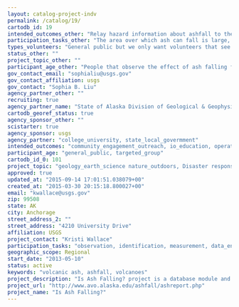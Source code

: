 ```yaml
---
layout: catalog-project-indv
permalink: /catalog/19/
cartodb_id: 19
intended_outcomes_other: "Relay hazard information about ashfall to the National Weather Service (NWS) and Alaska Department of Environmental Conservation (DEC) air quality and drinking water divisions, as well as the Alaska Department of Health for inclusion in their hazard notifications to the public"
participation_tasks_other: "The area over which ash can fall is large, and ash-fall deposits can be ephemeral. Timely access is often difficult. Locals are ideally positioned to make observations and collect samples. The two primary tasks to the public are: (1) Making observations about ashfall, including date and time of ashfall, location, and positive or negative ashfall; and (2) Sampling ashfall and sending samples to the Alaska Volcano Observatory (AVO). These samples help scientists understand the composition, volume, and dispersal pattern of ash from volcanoes."
types_volunteers: "General public but we only want volunteers that see ash falling during times of eruptions."
status_other: ""
project_topic_other: ""
participant_age_other: "People that observe the effect of ash falling from a volcano and can share first-person accounts. AVO staff also enter reports called into the office or are emailed via the USGS website or Facebook account."
gov_contact_email: "sophialiu@usgs.gov"
gov_contact_affiliation: usgs
gov_contact: "Sophia B. Liu"
agency_partner_other: ""
recruiting: true
agency_partner_name: "State of Alaska Division of Geological & Geophysical Surveys, University of Alaska Fairbanks"
cartodb_georef_status: true
agency_sponsor_other: ""
scistarter: true
agency_sponsor: usgs
agency_partner: "college_university, state_local_govermment"
intended_outcomes: "community_engagement_outreach, io_education, operational_integration_use, research_advancement"
participant_age: "general_public, targeted_group"
cartodb_id_0: 101
project_topic: "geology_earth_science nature_outdoors, Disaster response"
approved: true
updated_at: "2015-09-14 17:01:51.038079+00"
created_at: "2015-03-30 20:15:18.800027+00"
email: "kwallace@usgs.gov"
zip: 99508
state: AK
city: Anchorage
street_address_2: ""
street_address: "4210 University Drive"
affiliation: USGS
project_contact: "Kristi Wallace"
participation_tasks: "observation, identification, measurement, data_entry, site_selection_description, classification_tagging, geolocation,specimen_sample_collection, learning"
geographic_scope: Regional
start_date: "2013-05-10"
status: active
keywords: "volcanic ash, ashfall, volcanoes"
project_description: "Is Ash Falling? project is a database module and web interface allowing the public and Alaska Volcano Observatory (AVO) staff to enter reports of ashfall in their local area in real time and retrospectively following an eruptive event. Users browsing the AVO website during eruptions will be directed towards a web form allowing them to fill in ashfall information and submit the information to AVO. The ashfall report database will help AVO track eruption clouds and associated fallout downwind. These reports from the public will also give scientists a more complete record of the amount and duration and other conditions of ash fall. First-hand accounts of ashfall will support ashfall model development and interpretation of satellite imagery and will improve ashfall warning messages. The online form will also free up resources during exceedingly busy times during an eruption, as most individuals currently phone AVO with their reports."
project_url: "http://www.avo.alaska.edu/ashfall/ashreport.php"
project_name: "Is Ash Falling?"
---
```

